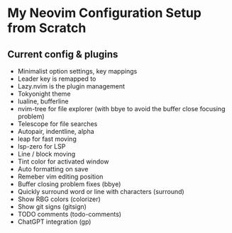 # My Neovim Configuration Setup from Scratch

## Current config & plugins 
- Minimalist option settings, key mappings
- Leader key is remapped to <space>
- Lazy.nvim is the plugin management
- Tokyonight theme
- lualine, bufferline
- nvim-tree for file explorer (with bbye to avoid the buffer close focusing problem)
- Telescope for file searches
- Autopair, indentline, alpha 
- leap for fast moving
- lsp-zero for LSP
- Line / block moving
- Tint color for activated window
- Auto formatting on save
- Remeber vim editing position
- Buffer closing problem fixes (bbye)
- Quickly surround word or line with characters (surround)
- Show RBG colors (colorizer)
- Show git signs (gitsign)
- TODO comments (todo-comments)
- ChatGPT integration (gp)
